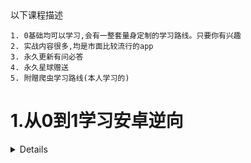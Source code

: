 

 <summary>以下课程描述</summary>

    1. 0基础均可以学习,会有一整套量身定制的学习路线。只要你有兴趣
    2. 实战内容很多,均是市面比较流行的app
    3. 永久更新有问必答
    4. 永久星球赠送
    5. 附赠爬虫学习路线(本人学习的)



# 1.从0到1学习安卓逆向

<details>



![从0到1安卓应用逆向教程](./从0到1安卓应用逆向教程.png)
